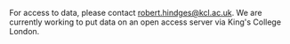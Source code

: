 For access to data, please contact robert.hindges@kcl.ac.uk. We are currently working to put data on an open access server via King's College London. 
